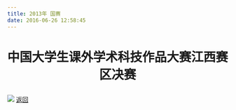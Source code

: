 ```yaml
---
title: 2013年 国赛
date: 2016-06-26 12:58:45
---
```

# <p align="center">中国大学生课外学术科技作品大赛江西赛区决赛<p>
![](http://og9nrsw1n.bkt.clouddn.com/bst/honor/nationwide/2013/%E4%B8%AD%E5%9B%BD%E5%A4%A7%E5%AD%A6%E7%94%9F%E8%AF%BE%E5%A4%96%E5%AD%A6%E6%9C%AF%E7%A7%91%E6%8A%80%E4%BD%9C%E5%93%81%E7%AB%9E%E8%B5%9B1.jpg)
[返回](/bst/honor)